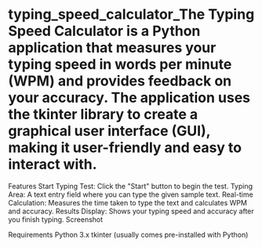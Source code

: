 # typing_speed_calculator_The Typing Speed Calculator is a Python application that measures your typing speed in words per minute (WPM) and provides feedback on your accuracy. The application uses the tkinter library to create a graphical user interface (GUI), making it user-friendly and easy to interact with.

Features
Start Typing Test: Click the "Start" button to begin the test.
Typing Area: A text entry field where you can type the given sample text.
Real-time Calculation: Measures the time taken to type the text and calculates WPM and accuracy.
Results Display: Shows your typing speed and accuracy after you finish typing.
Screenshot

Requirements
Python 3.x
tkinter (usually comes pre-installed with Python)
